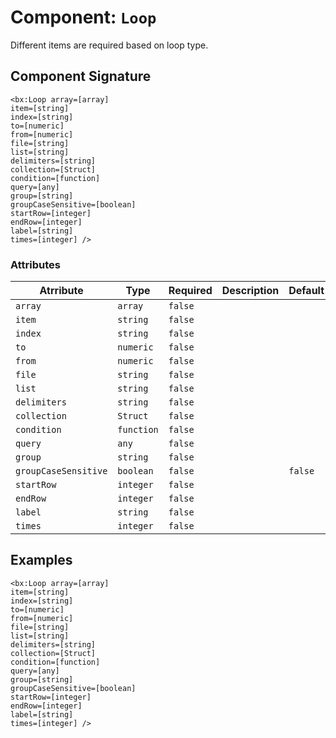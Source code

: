 [comment]: # (Note: This documentation is generated dynamically in the build process.  To modify the contents, change the javadoc on the _invoke method of the Component class)
# Component: `Loop`

Different items are required based on loop type.

## Component Signature

```
<bx:Loop array=[array]
item=[string]
index=[string]
to=[numeric]
from=[numeric]
file=[string]
list=[string]
delimiters=[string]
collection=[Struct]
condition=[function]
query=[any]
group=[string]
groupCaseSensitive=[boolean]
startRow=[integer]
endRow=[integer]
label=[string]
times=[integer] />
```

### Attributes


| Atrribute | Type | Required | Description | Default |
|----------|------|----------|-------------|---------|
| `array` | `array` | `false` |  |  |
| `item` | `string` | `false` |  |  |
| `index` | `string` | `false` |  |  |
| `to` | `numeric` | `false` |  |  |
| `from` | `numeric` | `false` |  |  |
| `file` | `string` | `false` |  |  |
| `list` | `string` | `false` |  |  |
| `delimiters` | `string` | `false` |  |  |
| `collection` | `Struct` | `false` |  |  |
| `condition` | `function` | `false` |  |  |
| `query` | `any` | `false` |  |  |
| `group` | `string` | `false` |  |  |
| `groupCaseSensitive` | `boolean` | `false` |  | `false` |
| `startRow` | `integer` | `false` |  |  |
| `endRow` | `integer` | `false` |  |  |
| `label` | `string` | `false` |  |  |
| `times` | `integer` | `false` |  |  |

## Examples

```
<bx:Loop array=[array]
item=[string]
index=[string]
to=[numeric]
from=[numeric]
file=[string]
list=[string]
delimiters=[string]
collection=[Struct]
condition=[function]
query=[any]
group=[string]
groupCaseSensitive=[boolean]
startRow=[integer]
endRow=[integer]
label=[string]
times=[integer] />
```
